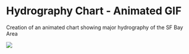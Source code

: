 # Hydrography Chart - Animated GIF
Creation of an animated chart showing major hydrography of the SF Bay Area

![](https://github.com/npvandyke/Hydrography_Chart_Animated_GIF/Animated_500ms.gif)

